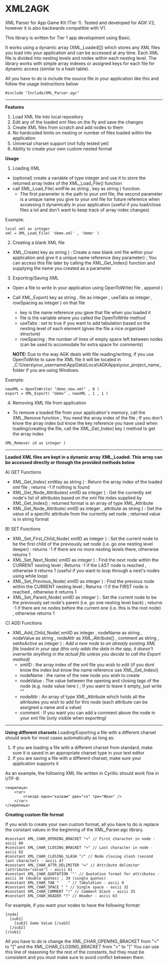 # XML2AGK

XML Parser for App Game Kit (Tier 1). Tested and developed for AGK V2, however it is also backwards compatible with V1.

This library is written for Tier 1 app development using Basic.

It works using a dynamic array (XML_Loaded[]) which stores any XML files you load into your application and can be accessed at any time.
Each XML file is divided into nesting levels and nodes within each nesting level. The library works with simple array indexes or assigned keys for each file for dynamic access (similar to a hash table).

All you have to do is include the source file in your application like this and follow the usage instructions below

```
#include "Include/XML_Parser.agc"
```

---

**Features**
1) Load XML file into local repository 
2) Edit any of the loaded xml files on the fly and save the changes
3) Create XML files from scratch and add nodes to them
4) No hardcoded limits on nesting or number of files loaded within the application
5) Universal charset support (not fully tested yet)
6) Ability to create your own custom nested format

**Usage**

1) Loading XML
  - (optional) create a variable of type integer and use it to store the returned array index of the XML_Load_File() function
  - call XML_Load_File( xmlFile as string , key as string ) function. 
    - The first parameter is the path to your xml file, the second parameter is a unique name you give to your xml file for future reference when accessing it dynamically in your application (useful if you load/close files a lot and don't want to keep track of array index changes) 
    
Example: 
```
local xml as integer
xml = XML_Load_File( 'demo.xml' , 'demo' )
```

2) Creating a blank XML file
  - XML_Create( key as string ) : Create a new blank xml file within your application and give it a unique name reference (key parameter) ; You can access this file later by calling the XML_Get_Index() function and supplying the name you created as a parameter
   

3) Exporting/Saving XML
  - Open a file to write in your application using OpenToWrite( file , append )
  - Call XML_Export( key as string , file as integer , useTabs as integer , rowSpacing as integer ) on that file
    - key is the name reference you gave that file when you loaded it
    - file is the variable where you called the OpenToWrite method
    - useTabs : set to true if you want to add tabulation based on the nesting level of each element (gives the file a nice organized structure)
    - rowSpacing : the number of lines of empty space left between nodes (can be used to accomodate for extra space for comments)
    
    **NOTE:** Due to the way AGK deals with file reading/writing, if you use OpenToWrite to save the XML file it will be located in _C:\Users\your_username\AppData\Local\AGKApps\your_project_name\_ folder if you are using Windows. 
    
Example:
```
newXML = OpenToWrite( "demo_new.xml" , 0 )
export = XML_Export( "demo" , newXML , 1 , 1 )
```

4) Removing XML file from application
 - To remove a loaded file from your application's memory, call the XML_Remove function ; You need the array index of the file ; If you don't know the array index but know the key reference you have used when loading/creating the file, call the XML_Get_Index( key ) method to get the array index
```
XML_Remove( id as integer )
```

---

**Loaded XML files are kept in a dynamic array XML_Loaded. This array can be accessed directly or through the provided methods below**

A) GET Functions

- XML_Get_Index( xmlKey as string ) : Return the array index of the loaded xml file ; returns -1 if nothing is found
- XML_Get_Node_Attributes( xmlID as integer ) : Get the currently set node's list of attributes based on the xml file index supplied by XML_Get_Index() ; returned format is an array of type XML_Attribute
- XML_Get_Node_Attribute( xmlID as integer , attribute as string ) : Get the value of a specific attribute from the currently set node ; returned value is in string format
    
B) SET Functions

- XML_Set_First_Child_Node( xmlID as integer ) : Set the current node to be the first child of the previously set node (i.e. go one nesting level deeper) : returns -1 if there are no more nesting levels there, otherwise returns 1
- XML_Set_Next_Node( xmlID as integer ) : Find the next node within the CURRENT nesting level ; Returns -1 if the LAST node is reached , otherwise it returns 1 (useful if you want to loop through a nest's nodes using while loop)
- XML_Set_Previous_Node( xmlID as integer ) : Find the previous node within the CURRENT nesting level ; Returns -1 if the FIRST node is reached , otherwise it returns 1
- XML_Set_Parent_Node( xmlID as integer ) : Set the current node to be the previously set node's parent (i.e. go one nesting level back) ; returns -1 if there are no nodes before the current one (i.e. this is the root node) , otherwise returns 1

C) ADD Functions

- XML_Add_Child_Node( xmlID as integer , nodeName as string , nodeValue as string , nodeAttr as XML_Attribute[] , comment as string , setAsActive as integer ) : _Add a new node to an already existing XML file loaded in your app (this only adds the data in the app, it doesn't overwrite anything in the actual file unless you decide to call the Export method)_
  - xmlID : the array index of the xml file you wish to edit (if you dont know the index but know the name reference use XML_Get_Index()
  - nodeName : the name of the new node you wish to create
  - nodeValue : The value between the opening and closing tags of the node (e.g. <node> node value here </node>) ; If you want to leave it empty, just write "" 
  - nodeAttr : An array of type XML_Attribute which holds all the attributes you wish to add for this node (each attribute can be assigned a name and a value)
  - comment : If you want you can add a comment above the node in your xml file (only visible when exporting)


---

**Using different charsets**
Loading/Exporting a file with a different charset should work for most cases automatically as long as:
  1) If you are loading a file with a different charset from standard, make sure it is saved in an appropriate charset type in your text editor
  2) If you are saving a file with a different charset, make sure your application supports it
  
As an example, the following XML file written in Cyrillic should work fine in UTF-8:
```
<кирилица>
	<таг>
		<гнездо едно="казвам" две="се" три="Иван" />
	</таг>
</кирилица>
```


**Creating custom file format**

If you wish to create your own custom format, all you have to do is replace the constant values in the beginning of the XML_Parser.agc library.
```
#constant XML_CHAR_OPENING_BRACKET "<" // First character in node - ascii 60
#constant XML_CHAR_CLOSING_BRACKET ">" // Last character in node - ascii 62
#constant XML_CHAR_CLOSING_SLASH "/" // Node closing slash (second last character) - ascii 47
#constant XML_CHAR_ATTR_DELIMITER "=" // Attribute delimiter (attribute="value") - ascii 61
#constant XML_CHAR_QUOTATION '"' // Quotation format for attributes - ascii 34 (double quotes) ; 39 (single quotes)
#constant XML_CHAR_TAB "	" // Tabulation - ascii 9
#constant XML_CHAR_SPACE " " // Single space - ascii 32
#constant XML_CHAR_COMMENT "!" // Comment block - ascii 33
#constant XML_CHAR_HEADER "?" // Header - ascii 63
```

For example, if you want your nodes to have the following format:
```
[node]
  [sub1]
    [sub3] Some Value [/sub3]
  [/sub2]
[/sub1]
```
All you have to do is change the XML_CHAR_OPENING_BRACKET from "<" to "[" and the XML_CHAR_CLOSING_BRACKET from ">" to "]"
You can use this line of reasoning for the rest of the constants, but they must be consistent and you must make sure to avoid conflict between them.
